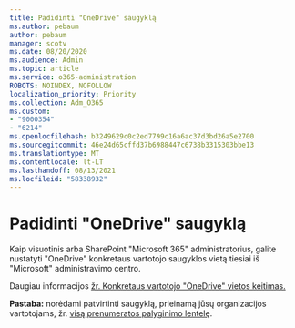 ```yaml
---
title: Padidinti "OneDrive" saugyklą
ms.author: pebaum
author: pebaum
manager: scotv
ms.date: 08/20/2020
ms.audience: Admin
ms.topic: article
ms.service: o365-administration
ROBOTS: NOINDEX, NOFOLLOW
localization_priority: Priority
ms.collection: Adm_O365
ms.custom:
- "9000354"
- "6214"
ms.openlocfilehash: b3249629c0c2ed7799c16a6ac37d3bd26a5e2700
ms.sourcegitcommit: 46e24d65cffd37b6988447c6738b3315303bbe13
ms.translationtype: MT
ms.contentlocale: lt-LT
ms.lasthandoff: 08/13/2021
ms.locfileid: "58338932"
---
```

# <a name="increase-onedrive-storage"></a>Padidinti "OneDrive" saugyklą

Kaip visuotinis arba SharePoint "Microsoft 365" administratorius, galite nustatyti "OneDrive" konkretaus vartotojo saugyklos vietą tiesiai iš "Microsoft" administravimo centro.  

Daugiau informacijos [žr. Konkretaus vartotojo "OneDrive" vietos keitimas.](https://docs.microsoft.com/onedrive/change-user-storage)

**Pastaba:** norėdami patvirtinti saugyklą, prieinamą jūsų organizacijos vartotojams, žr. [visą prenumeratos palyginimo lentelę](https://go.microsoft.com/fwlink/?linkid=2139145). 